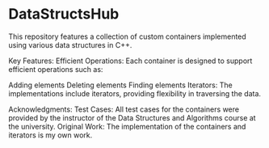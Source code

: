 # DataStructsHub
This repository features a collection of custom containers implemented using various data structures in C++.

Key Features:
Efficient Operations: Each container is designed to support efficient operations such as:

Adding elements
Deleting elements
Finding elements
Iterators: The implementations include iterators, providing flexibility in traversing the data.

Acknowledgments:
Test Cases: All test cases for the containers were provided by the instructor of the Data Structures and Algorithms course at the university.
Original Work: The implementation of the containers and iterators is my own work.